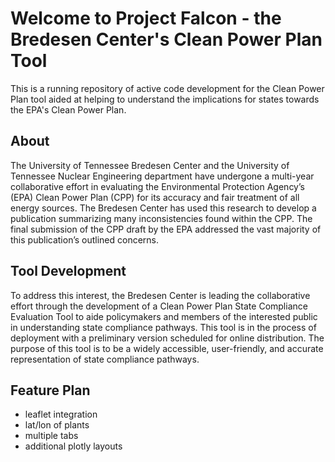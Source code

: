 # Welcome to Project Falcon - the Bredesen Center's Clean Power Plan Tool

This is a running repository of active code development for the Clean Power Plan tool aided at helping to understand the implications for states towards the EPA's Clean Power Plan.

## About
The University of Tennessee Bredesen Center and the University of Tennessee Nuclear Engineering department have undergone a multi-year collaborative effort in evaluating the Environmental Protection Agency’s (EPA) Clean Power Plan (CPP) for its accuracy and fair treatment of all energy sources. The Bredesen Center has used this research to develop a publication summarizing many inconsistencies found within the CPP. The final submission of the CPP draft by the EPA addressed the vast majority of this publication’s outlined concerns.

## Tool Development
To address this interest, the Bredesen Center is leading the collaborative effort through the development of a Clean Power Plan State Compliance Evaluation Tool to aide policymakers and members of the interested public in understanding state compliance pathways. This tool is in the process of deployment with a preliminary version scheduled for online distribution. The purpose of this tool is to be a widely accessible, user-friendly, and accurate representation of state compliance pathways.

## Feature Plan

- leaflet integration
- lat/lon of plants
- multiple tabs
- additional plotly layouts
